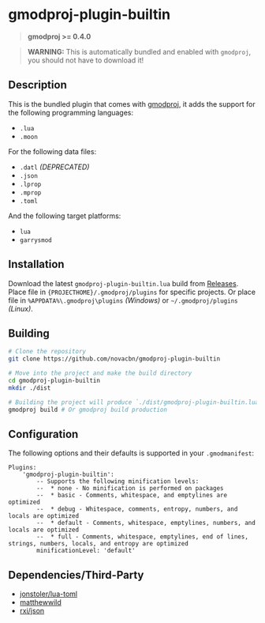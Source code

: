 # gmodproj-plugin-builtin

> **gmodproj >= 0.4.0**

> **WARNING:** This is automatically bundled and enabled with `gmodproj`, you should not have to download it!

## Description

This is the bundled plugin that comes with [gmodproj](https://github.com/novacbn/gmodproj), it adds the support for the following programming languages:
* `.lua`
* `.moon`

For the following data files:
* `.datl` *(DEPRECATED)*
* `.json`
* `.lprop`
* `.mprop`
* `.toml`

And the following target platforms:
* `lua`
* `garrysmod`

## Installation

Download the latest `gmodproj-plugin-builtin.lua` build from [Releases](https://github.com/novacbn/gmodproj-plugin-builtin/releases). Place file in `{PROJECTHOME}/.gmodproj/plugins` for specific projects. Or place file in `%APPDATA%\.gmodproj\plugins` _(Windows)_ or `~/.gmodproj/plugins` _(Linux)_.

## Building

```bash
# Clone the repository
git clone https://github.com/novacbn/gmodproj-plugin-builtin

# Move into the project and make the build directory
cd gmodproj-plugin-builtin
mkdir ./dist

# Building the project will produce `./dist/gmodproj-plugin-builtin.lua`
gmodproj build # Or gmodproj build production
```

## Configuration

The following options and their defaults is supported in your `.gmodmanifest`:
```moonscript
Plugins:
    'gmodproj-plugin-builtin':
        -- Supports the following minification levels:
        --  * none - No minification is performed on packages
        --  * basic - Comments, whitespace, and emptylines are optimized
        --  * debug - Whitespace, comments, entropy, numbers, and locals are optimized
        --  * default - Comments, whitespace, emptylines, numbers, and locals are optimized
        --  * full - Comments, whitespace, emptylines, end of lines, strings, numbers, locals, and entropy are optimized
        minificationLevel: 'default'
```

## Dependencies/Third-Party

* [jonstoler/lua-toml](https://github.com/jonstoler/lua-toml)
* [matthewwild](http://matthewwild.co.uk/projects/squish/home)
* [rxi/json](https://github.com/rxi/json)